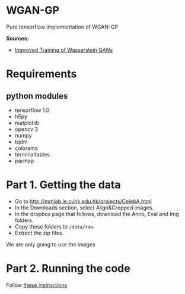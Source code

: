 # WGAN-GP

Pure tensorflow implementation of WGAN-GP

**Sources:**

- [Improved Training of Wasserstein GANs](https://arxiv.org/abs/1704.00028)

# Requirements

## python modules

- tensorflow 1.0
- h5py
- matplotlib
- opencv 3
- numpy
- tqdm
- colorama
- terminaltables
- parmap

# Part 1. Getting the data

- Go to http://mmlab.ie.cuhk.edu.hk/projects/CelebA.html
- In the Downloads section, select Align&Cropped images.
- In the dropbox page that follows, download the Anno, Eval and Img folders.
- Copy these folders to `/data/raw`.
- Extract the zip files.

We are only going to use the images

# Part 2. Running the code

Follow [these instructions](https://github.com/tdeboissiere/DeepLearningImplementations/tree/master/WGAN-GP/src/model)

